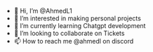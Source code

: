- 👋 Hi, I’m @AhmedL1
- 👀 I’m interested in making personal projects
- 🌱 I’m currently learning Chatgpt development
- 💞️ I’m looking to collaborate on Tickets
- 📫 How to reach me @ahmedl on discord

<!---
AhmedL1/AhmedL1 is a ✨ special ✨ repository because its `README.md` (this file) appears on your GitHub profile.
You can click the Preview link to take a look at your changes.
--->
